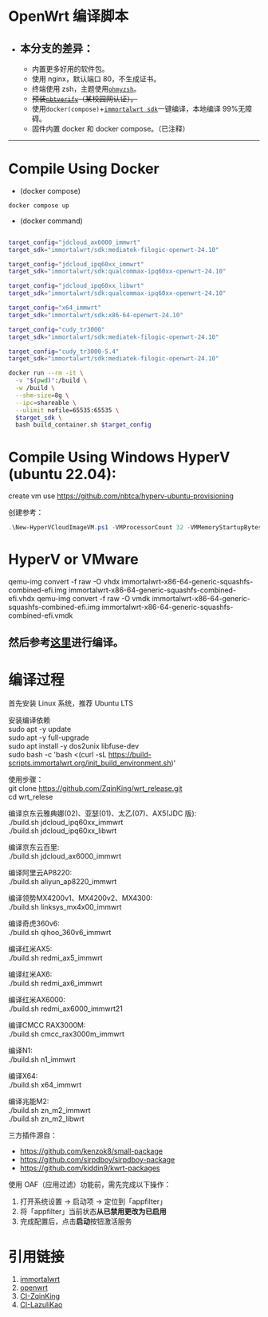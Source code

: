 # OpenWrt 编译脚本

- ## 本分支的差异：
  - 内置更多好用的软件包。
  - 使用 nginx，默认端口 80，不生成证书。
  - 终端使用 zsh，主题使用[`ohmyzsh`](https://ohmyz.sh/)。
  - ~~预装[`nbtverify`](https://github.com/nbtca/luci-app-nbtverify)（某校园网认证）。~~
  - 使用`docker(compose)`+[`immortalwrt sdk`](https://hub.docker.com/r/immortalwrt/sdk)一键编译，本地编译 99%无障碍。
  - 固件内置 docker 和 docker compose。（已注释）

---

# Compile Using Docker

- (docker compose)

```bash
docker compose up
```

- (docker command)

```bash

target_config="jdcloud_ax6000_immwrt"
target_sdk="immortalwrt/sdk:mediatek-filogic-openwrt-24.10"

target_config="jdcloud_ipq60xx_immwrt"
target_sdk="immortalwrt/sdk:qualcommax-ipq60xx-openwrt-24.10"

target_config="jdcloud_ipq60xx_libwrt"
target_sdk="immortalwrt/sdk:qualcommax-ipq60xx-openwrt-24.10"

target_config="x64_immwrt"
target_sdk="immortalwrt/sdk:x86-64-openwrt-24.10"

target_config="cudy_tr3000"
target_sdk="immortalwrt/sdk:mediatek-filogic-openwrt-24.10"

target_config="cudy_tr3000-5.4"
target_sdk="immortalwrt/sdk:mediatek-filogic-openwrt-24.10"

docker run --rm -it \
  -v "$(pwd)":/build \
  -w /build \
  --shm-size=8g \
  --ipc=shareable \
  --ulimit nofile=65535:65535 \
  $target_sdk \
  bash build_container.sh $target_config
```

# Compile Using Windows HyperV (ubuntu 22.04):

create vm use https://github.com/nbtca/hyperv-ubuntu-provisioning

创建参考：

```ps1
.\New-HyperVCloudImageVM.ps1 -VMProcessorCount 32 -VMMemoryStartupBytes 6GB -VMMinimumBytes 6GB -VMMaximumBytes 16GB -VHDSizeBytes 128GB -VMName "openwrt-development-1" -ImageVersion "25.04" -VMGeneration 2 -KeyboardLayout en -GuestAdminUsername lk -GuestAdminPassword lk233 -VMDynamicMemoryEnabled $true -VirtualSwitchName WAN -Verbose -VMMachine_StoragePath "Y:\hyper-v" -ShowSerialConsoleWindow -PreInstallDocker
```

# HyperV or VMware

qemu-img convert -f raw -O vhdx immortalwrt-x86-64-generic-squashfs-combined-efi.img immortalwrt-x86-64-generic-squashfs-combined-efi.vhdx
qemu-img convert -f raw -O vmdk immortalwrt-x86-64-generic-squashfs-combined-efi.img immortalwrt-x86-64-generic-squashfs-combined-efi.vmdk

## 然后参考[这里](#编译过程)进行编译。

# 编译过程

首先安装 Linux 系统，推荐 Ubuntu LTS

安装编译依赖  
sudo apt -y update  
sudo apt -y full-upgrade  
sudo apt install -y dos2unix libfuse-dev  
sudo bash -c 'bash <(curl -sL https://build-scripts.immortalwrt.org/init_build_environment.sh)'

使用步骤：  
git clone https://github.com/ZqinKing/wrt_release.git  
cd wrt_relese

编译京东云雅典娜(02)、亚瑟(01)、太乙(07)、AX5(JDC 版):  
./build.sh jdcloud_ipq60xx_immwrt  
./build.sh jdcloud_ipq60xx_libwrt

编译京东云百里:  
./build.sh jdcloud_ax6000_immwrt  
  
编译阿里云AP8220:  
./build.sh aliyun_ap8220_immwrt  
  
编译领势MX4200v1、MX4200v2、MX4300:  
./build.sh linksys_mx4x00_immwrt  
  
编译奇虎360v6:  
./build.sh qihoo_360v6_immwrt  
  
编译红米AX5:  
./build.sh redmi_ax5_immwrt  
  
编译红米AX6:  
./build.sh redmi_ax6_immwrt  
  
编译红米AX6000:  
./build.sh redmi_ax6000_immwrt21  
  
编译CMCC RAX3000M:  
./build.sh cmcc_rax3000m_immwrt  
  
编译N1:  
./build.sh n1_immwrt  
  
编译X64:  
./build.sh x64_immwrt  
  
编译兆能M2:  
./build.sh zn_m2_immwrt  
./build.sh zn_m2_libwrt

三方插件源自：
* https://github.com/kenzok8/small-package
* https://github.com/sirpdboy/sirpdboy-package
* https://github.com/kiddin9/kwrt-packages

使用 OAF（应用过滤）功能前，需先完成以下操作：

1. 打开系统设置 → 启动项 → 定位到「appfilter」
2. 将「appfilter」当前状态**从已禁用更改为已启用**
3. 完成配置后，点击**启动**按钮激活服务

# 引用链接
1. [immortalwrt](https://github.com/immortalwrt/immortalwrt)
2. [openwrt](https://github.com/openwrt/openwrt)
3. [CI-ZqinKing](https://github.com/ZqinKing/wrt_release)
4. [CI-LazuliKao](https://github.com/LazuliKao/wrt_release)